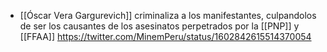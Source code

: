 - [[Óscar Vera Gargurevich]] criminaliza a los manifestantes, culpandolos de ser los causantes de los asesinatos perpetrados por la [[PNP]] y [[FFAA]] https://twitter.com/MinemPeru/status/1602842615514370054
